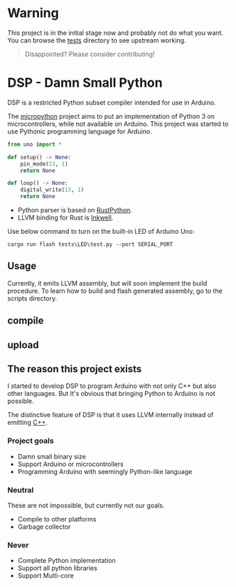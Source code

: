 # Warning
This project is in the initial stage now and probably not do what you want.
You can browse the [tests](https://github.com/tdh8316/dsp/tree/master/tests) directory to see upstream working.
> Disappointed? Please consider contributing!

# DSP - Damn Small Python

DSP is a restricted Python subset compiler intended for use in Arduino.

The [micropython](https://github.com/micropython/micropython) project aims to put an implementation of Python 3 on microcontrollers, while not available on Arduino.
This project was started to use Pythonic programming language for Arduino.

```python
from uno import *

def setup() -> None:
    pin_mode(13, 1)
    return None

def loop() -> None:
    digital_write(13, 1)
    return None
```

 - Python parser is based on [RustPython](https://github.com/RustPython/RustPython).
 - LLVM binding for Rust is [Inkwell](https://github.com/TheDan64/inkwell).

Use below command to turn on the built-in LED of Arduino Uno:
```
cargo run flash tests\LED\test.py --port SERIAL_PORT
```

## Usage
Currently, it emits LLVM assembly, but will soon implement the build procedure.
To learn how to build and flash generated assembly, go to the scripts directory.
## compile
## upload

## The reason this project exists
I started to develop DSP to program Arduino with not only C++ but also other languages.
But It's obvious that bringing Python to Arduino is not possible.

The distinctive feature of DSP is that it uses LLVM internally instead of emitting [C++](https://arduino.github.io/arduino-cli/sketch-build-process/).

### Project goals
 - Damn small binary size
 - Support Arduino or microcontrollers
 - Programming Arduino with seemingly Python-like language
### Neutral
These are not impossible, but currently not our goals.
 - Compile to other platforms
 - Garbage collector
### Never
 - Complete Python implementation
 - Support all python libraries
 - Support Multi-core
